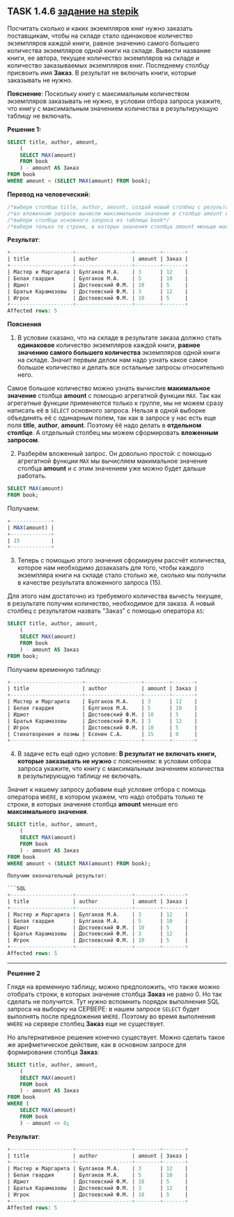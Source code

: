 ## TASK 1.4.6 [задание на stepik](https://stepik.org/lesson/297514/step/6?unit=279274)
Посчитать сколько и каких экземпляров книг нужно заказать поставщикам, чтобы на складе стало одинаковое количество
экземпляров каждой книги, равное значению самого большего количества экземпляров одной книги на складе. Вывести название
книги, ее автора, текущее количество экземпляров на складе и количество заказываемых экземпляров книг. Последнему столбцу
присвоить имя **Заказ**. В результат не включать книги, которые заказывать не нужно.

**Пояснение**: Поскольку книгу с максимальным количеством экземпляров заказывать не нужно, в условии отбора запроса укажите, что книгу с
максимальным значением количества в результирующую таблицу не включать.

**Решение 1:**

```SQL
SELECT title, author, amount,
	(
	SELECT MAX(amount)
	FROM book
	) - amount AS Заказ
FROM book 
WHERE amount < (SELECT MAX(amount) FROM book);
```

**Перевод на человеческий:**

```SQL
/*выбери столбцы title, author, amount, создай новый столбец с результатом вложенного запроса и назови его "Заказ"*/
/*во вложенном запросе вычисли максимальное значение в столбце amount из таблицы book*/
/*выбери столбцы основного запроса из таблицы book*/
/*выбери только те строки, в которых значения столбца amount меньше максимального значения столбца amount*/
```

**Результат**:

```SQL
+--------------------+------------------+--------+-------+
| title              | author           | amount | Заказ |
+--------------------+------------------+--------+-------+
| Мастер и Маргарита | Булгаков М.А.    | 3      | 12    |
| Белая гвардия      | Булгаков М.А.    | 5      | 10    |
| Идиот              | Достоевский Ф.М. | 10     | 5     |
| Братья Карамазовы  | Достоевский Ф.М. | 3      | 12    |
| Игрок              | Достоевский Ф.М. | 10     | 5     |
+--------------------+------------------+--------+-------+
Affected rows: 5
```

**Пояснения**

1. В условии сказано, что на складе в результате заказа должно стать **одинаковое** количество экземпляров каждой книги,
**равное значению самого большего количества** экземпляров одной книги на складе. Значит первым делом нам надо узнать какое самое большое количество
и делать все остальные запросы относительно него.

Самое большое количество можно узнать вычислив **макимальное значение** столбца **amount** с помощью агрегатной функции ```MAX```.
Так как агрегатные функции применяются только к группе, мы не можем сразу написать её в ```SELECT``` основного запроса.
Нельзя в одной выборке объединять её с одинарным полем, так как в запросе у нас есть еще поля **title**, **author**, **amount**. Поэтому ёё надо
делать в **отдельном столбце**. А отдельный столбец мы можем сформировать **вложенным запросом**.

2. Разберём вложенный запрос. Он довольно простой: с помощью агрегатной функции ```MAX``` мы вычисляем макимальное значение столбца **amount**
и с этим значением уже можно будет дальше работать.

```SQL
SELECT MAX(amount)
FROM book;
```

Получаем:

```SQL
+-------------+
| MAX(amount) |
+-------------+
| 15          |
+-------------+
```

3. Теперь с помощью этого значения сформируем рассчёт количества, которое нам необходимо дозаказать для того, чтобы каждого экземпляра книги на складе
стало столько же, сколько мы получили в качестве результата вложенного запроса (15).

Для этого нам достаточно из требуемого количества вычесть текущее, в результате получим количество, необходимое для заказа. А новый столбец с результатом
назвать "Заказ" с помощью оператора ```AS```:

```SQL
SELECT title, author, amount,
	(
	SELECT MAX(amount)
	FROM book
	) - amount AS Заказ
FROM book;
```

Получаем временную таблицу:

```SQL
+-----------------------+------------------+--------+-------+
| title                 | author           | amount | Заказ |
+-----------------------+------------------+--------+-------+
| Мастер и Маргарита    | Булгаков М.А.    | 3      | 12    |
| Белая гвардия         | Булгаков М.А.    | 5      | 10    |
| Идиот                 | Достоевский Ф.М. | 10     | 5     |
| Братья Карамазовы     | Достоевский Ф.М. | 3      | 12    |
| Игрок                 | Достоевский Ф.М. | 10     | 5     |
| Стихотворения и поэмы | Есенин С.А.      | 15     | 0     |
+-----------------------+------------------+--------+-------+
```

4. В задаче есть ещё одно условие: **В результат не включать книги, которые заказывать не нужно** с пояснением: в условии отбора запроса укажите, что
книгу с максимальным значением количества в результирующую таблицу не включать.

Значит к нашему запросу добавим ещё условие отбора с помощь оператора ```WHERE```, в котором укажем, что надо отобрать только те строки,
в которых значения столбца **amount** меньше его **максимального значения**.

```SQL
SELECT title, author, amount,
	(
	SELECT MAX(amount)
	FROM book
	) - amount AS Заказ
FROM book 
WHERE amount < (SELECT MAX(amount) FROM book);

Получим окончательный результат:

```SQL
+--------------------+------------------+--------+-------+
| title              | author           | amount | Заказ |
+--------------------+------------------+--------+-------+
| Мастер и Маргарита | Булгаков М.А.    | 3      | 12    |
| Белая гвардия      | Булгаков М.А.    | 5      | 10    |
| Идиот              | Достоевский Ф.М. | 10     | 5     |
| Братья Карамазовы  | Достоевский Ф.М. | 3      | 12    |
| Игрок              | Достоевский Ф.М. | 10     | 5     |
+--------------------+------------------+--------+-------+
Affected rows: 5
```

___
**Решение 2**

Глядя на временную таблицу, можно предположить, что также можно отобрать строки, в которых значение столбца **Заказ** не равно 0. Но так сделать не получится. Тут нужно вспомнить порядок выполнения SQL запроса на выборку на СЕРВЕРЕ: в нашем запросе ```SELECT``` будет выполнять после предложения ```WHERE```.
Поэтому во время выполнения ```WHERE``` на сервере столбец **Заказ** еще не существует.

Но альтернативное решение конечно существует. Можно сделать такое же арифметическое действие, как в основном запросе для формирования столбца **Заказ**:

```SQL
SELECT title, author, amount,
	(
	SELECT MAX(amount)
	FROM book
	) - amount AS Заказ
FROM book 
WHERE (
	SELECT MAX(amount)
	FROM book
	) - amount <> 0;
```

**Результат**:

```SQL
+--------------------+------------------+--------+-------+
| title              | author           | amount | Заказ |
+--------------------+------------------+--------+-------+
| Мастер и Маргарита | Булгаков М.А.    | 3      | 12    |
| Белая гвардия      | Булгаков М.А.    | 5      | 10    |
| Идиот              | Достоевский Ф.М. | 10     | 5     |
| Братья Карамазовы  | Достоевский Ф.М. | 3      | 12    |
| Игрок              | Достоевский Ф.М. | 10     | 5     |
+--------------------+------------------+--------+-------+
Affected rows: 5
```

